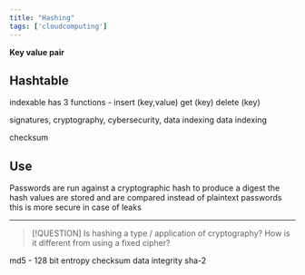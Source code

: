 ```yaml
---
title: "Hashing"
tags: ['cloudcomputing']
---
```


**Key value pair**

## Hashtable 
indexable 
has 3 functions - 
	insert (key,value)
	get (key)
	delete (key)


signatures, cryptography, cybersecurity, data indexing
data indexing

checksum

## Use
Passwords are run against a cryptographic hash
to produce a digest
the hash values are stored and are compared instead of plaintext passwords
this is more secure in case of leaks           

---

>[!QUESTION]
> Is hashing a type / application of cryptography?
> How is it different from using a fixed cipher?
> 

md5 - 128 bit
entropy
checksum
data integrity
sha-2